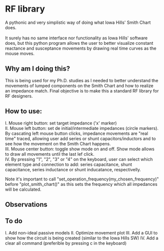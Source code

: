 # RF library
A pythonic and very simplistic way of doing what Iowa Hills' Smith Chart does. \
\
It surely has no same interface nor functionality as Iowa Hills' software does, but this python program allows the user to better visualize constant reactance and susceptance movements by drawing real time curves as the mouse moves.

## Why am I doing this?
This is being used for my Ph.D. studies as I needed to better understand the movements of lumped components on the Smith Chart and how to realize an impedance match.
Final objective is to make this a standard RF library for RF designers.

## How to use:
I. Mouse right button: set target impedance ('x' marker) \
II. Mouse left button: set de initial/intermediate impedances (circle markers). By cascating left mouse button clicks, impedance movements are "real time" traced, allowing user add series or shunt capacitors/inductors and to see how the movement on the Smith Chart happens.\
III. Mouse center button: toggle show mode on and off. Show mode allows to draw all movements until the last lef click. \
IV. By pressing "1", "2", "3" or "4" on the keyboard, user can select which element type and connection to add: series capacitance, shunt capacitance, series inductance or shunt inducatance, respectivelly.

Note it's important to call "set_operation_frequency(my_chosen_frequency)" before "plot_smith_chart()" as this sets the frequency which all impedances will be calculated.

## Observations

## To do
I. Add non-ideal passive models
II. Optimize movement plot
III. Add a GUI to show how the circuit is being created (similar to the Iowa Hills SW)
IV. Add a clear all command (preferible by pressing c in the keyboard)
